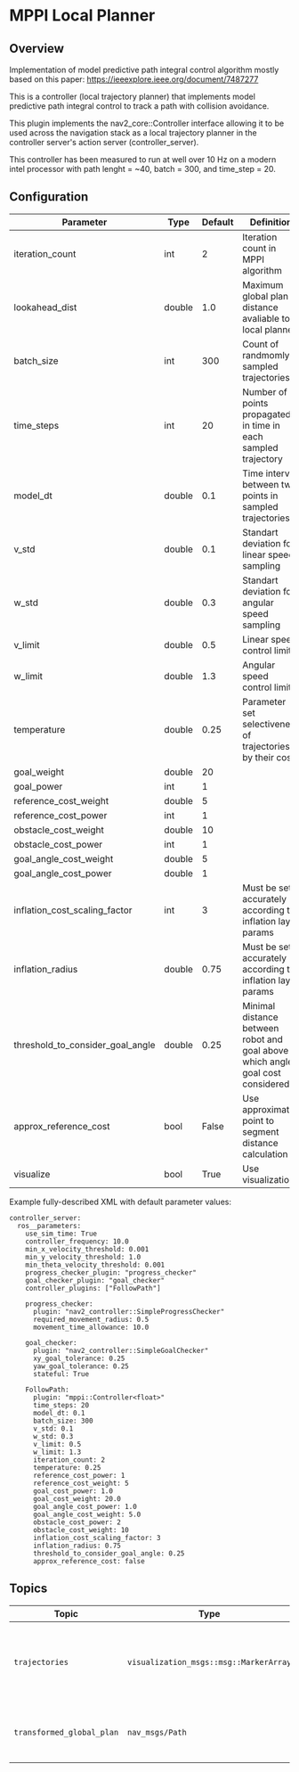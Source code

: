 # MPPI Local Planner 

## Overview

Implementation of model predictive path integral control algorithm mostly based on this paper: 
https://ieeexplore.ieee.org/document/7487277


This is a controller (local trajectory planner) that implements model predictive 
path integral control to track a path with collision avoidance. 

This plugin implements the nav2_core::Controller interface allowing it to be used across the navigation stack as a local trajectory planner in the controller server's action server (controller_server).

This controller has been measured to run at well over 10 Hz on a modern intel processor 
with path lenght = ~40, batch = 300, and time_step = 20.

## Configuration

 Parameter       | Type   | Default | Definition                                                                                                  |
| ---------------                  | ------ | ------- | ----------------------------------------------------------------------------------------------------------- |
| iteration_count                  | int    | 2       | Iteration count in MPPI algorithm                                                                           |
| lookahead_dist                   | double | 1.0     | Maximum global plan distance avaliable to local planner                                                     |
| batch_size                       | int    | 300     | Count of randmomly sampled trajectories                                                                     |
| time_steps                       | int    | 20      | Number of points propagated in time in each sampled trajectory                                              |
| model_dt                         | double | 0.1     | Time interval between two points in sampled trajectories                                                    |
| v_std                            | double | 0.1     | Standart deviation for linear speed sampling                                                                |
| w_std                            | double | 0.3     | Standart deviation for angular speed sampling
| v_limit                          | double | 0.5     | Linear speed control limit                                                                                  |
| w_limit                          | double | 1.3     | Angular speed control limit                                                                                 |
| temperature                      | double | 0.25    | Parameter set selectiveness of trajectories by their costs                                                  |
| goal_weight                      | double | 20      |                                                                                                             |
| goal_power                       | int    | 1       |                                                                                                             |
| reference_cost_weight            | double | 5       |                                                                                                             |
| reference_cost_power             | int    | 1       |                                                                                                             |
| obstacle_cost_weight             | double | 10     |                                                                                                             |
| obstacle_cost_power              | int    | 1       |                                                                                                             |
| goal_angle_cost_weight           | double | 5       |                                                                                                             |
| goal_angle_cost_power            | double | 1       |                                                                                                             |
| inflation_cost_scaling_factor    | int    | 3       | Must be set accurately according to inflation layer params                                                  |
| inflation_radius                 | double | 0.75    | Must be set accurately according to inflation layer params                                                  |
| threshold_to_consider_goal_angle | double | 0.25    | Minimal distance between robot and goal above which angle goal cost considered                              |
| approx_reference_cost            | bool   | False   | Use approximate point to segment distance calculation                                                       |
| visualize                        | bool   | True    | Use visualization                                                                                           |

Example fully-described XML with default parameter values:

```
controller_server:
  ros__parameters:
    use_sim_time: True
    controller_frequency: 10.0
    min_x_velocity_threshold: 0.001
    min_y_velocity_threshold: 1.0
    min_theta_velocity_threshold: 0.001
    progress_checker_plugin: "progress_checker"
    goal_checker_plugin: "goal_checker"
    controller_plugins: ["FollowPath"]

    progress_checker:
      plugin: "nav2_controller::SimpleProgressChecker"
      required_movement_radius: 0.5
      movement_time_allowance: 10.0

    goal_checker:
      plugin: "nav2_controller::SimpleGoalChecker"
      xy_goal_tolerance: 0.25
      yaw_goal_tolerance: 0.25
      stateful: True

    FollowPath:
      plugin: "mppi::Controller<float>"
      time_steps: 20
      model_dt: 0.1
      batch_size: 300
      v_std: 0.1
      w_std: 0.3
      v_limit: 0.5
      w_limit: 1.3
      iteration_count: 2
      temperature: 0.25
      reference_cost_power: 1
      reference_cost_weight: 5
      goal_cost_power: 1.0
      goal_cost_weight: 20.0
      goal_angle_cost_power: 1.0
      goal_angle_cost_weight: 5.0
      obstacle_cost_power: 2
      obstacle_cost_weight: 10
      inflation_cost_scaling_factor: 3
      inflation_radius: 0.75
      threshold_to_consider_goal_angle: 0.25
      approx_reference_cost: false
```

## Topics

| Topic                     | Type                                   | Description                                                 |
|---------------------------|----------------------------------------|-------------------------------------------------------------|
| `trajectories`            | `visualization_msgs::msg::MarkerArray` | Randomly generated trajectories, including resulting control sequence |
| `transformed_global_plan` | `nav_msgs/Path`                        | Part of global plan considered by local planner             |
